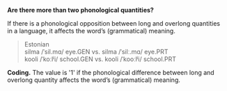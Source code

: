 **Are there more than two phonological quantities?**

If there is a phonological opposition between long and overlong quantities in a language, it affects the word’s (grammatical) meaning.

>Estonian<br/>
>silma /ˈsil.mɑ/ eye.GEN vs. silma /ˈsilː.mɑ/ eye.PRT<br/>
>kooli /ˈkoːlʲi/ school.GEN vs. kooli /ˈkooːlʲi/ school.PRT<br/>

**Coding.** The value is '1' if the phonological difference between long and overlong quantity affects the word’s (grammatical) meaning.
